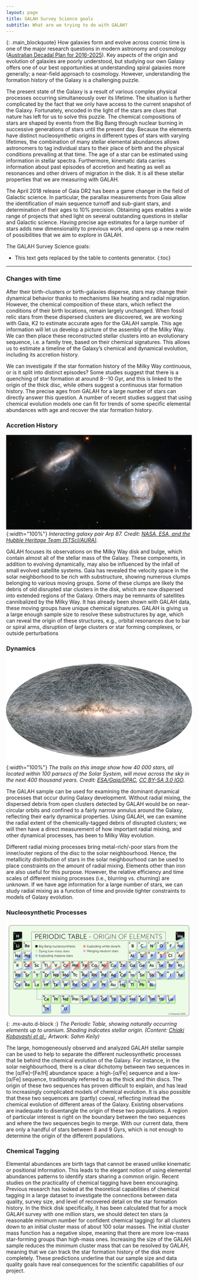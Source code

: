 ```yaml
---
layout: page
title: GALAH Survey Science goals
subtitle: What are we trying to do with GALAH?
---
```


{: .main_blockquote}
How galaxies form and evolve across cosmic time is one of the major research questions in modern astronomy and cosmology ([Australian Decadal Plan for 2016-2025](https://www.science.org.au/supporting-science/science-sector-analysis/reports-and-publications/decadal-plan-australian-astronomy-2016-25)). Key aspects of the origin and evolution of galaxies are poorly understood, but studying our own Galaxy offers one of our best opportunities at understanding spiral galaxies more generally; a near-field approach to cosmology. However, understanding the formation history of the Galaxy is a challenging puzzle.

The present state of the Galaxy is a result of various complex physical processes occurring simultaneously over its lifetime. The situation is further complicated by the fact that we only have access to the current snapshot of the Galaxy. Fortunately, encoded in the light of the stars are clues that nature has left for us to solve this puzzle. The chemical compositions of stars are shaped by events from the Big Bang through nuclear burning in successive generations of stars until the present day. Because the elements have distinct nucleosynthetic origins in different types of stars with varying lifetimes, the combination of many stellar elemental abundances allows astronomers to tag individual stars to their place of birth and the physical conditions prevailing at that time. The age of a star can be estimated using information in stellar spectra. Furthermore, kinematic data carries information about past episodes of accretion and heating as well as resonances and other drivers of migration in the disk. It is all these stellar properties that we are measuring with GALAH.

The April 2018 release of Gaia DR2 has been a game changer in the field of Galactic science. In particular, the parallax measurements from Gaia allow the identification of main sequence turnoff and sub-giant stars, and determination of their ages to 10% precision. Obtaining ages enables a wide range of projects that shed light on several outstanding questions in stellar and Galactic science. Having precise age estimates for a large number of stars adds new dimensionality to previous work, and opens up a new realm of possibilities that we aim to explore in GALAH.

The GALAH Survey Science goals:

* This text gets replaced by the table to contents generator.
{:toc}

---

### Changes with time

After their birth-clusters or birth-galaxies disperse, stars may change their dynamical behavior thanks to mechanisms like heating and radial migration. However, the chemical composition of these stars, which reflect the conditions of their birth locations, remain largely unchanged. When fossil relic stars from these dispersed clusters are discovered, we are working with Gaia, K2 to estimate accurate ages for the GALAH sample. This age information will let us develop a picture of the assembly of the Milky Way. We can then place these reconstructed stellar clusters into an evolutionary sequence, i.e. a family tree, based on their chemical signatures. This allows us to estimate a timeline of the Galaxy’s chemical and dynamical evolution, including its accretion history.

We can investigate if the star formation history of the Milky Way continuous, or is it split into distinct episodes? Some studies suggest that there is a quenching of star formation at around 8--10 Gyr, and this is linked to the origin of the thick disc, while others suggest a continuous star formation history. The precise ages from GALAH for a large number of stars can directly answer this question. A number of recent studies suggest that using chemical evolution models one can fit for trends of some specific elemental abundances with age and recover the star formation history.

### Accretion History

![Interacting galaxy pair Arp 87.](/survey/img/STScI-01EVT6VX2B7JD9FYJNDZWJTZ6T.png){:width="100%"}
*Interacting galaxy pair Arp 87. Credit: [NASA, ESA, and the Hubble Heritage Team (STScI/AURA)](https://hubblesite.org/contents/news-releases/2007/news-2007-36.html).*

GALAH focuses its observations on the Milky Way disk and bulge, which contain almost all of the stellar mass of the Galaxy. These components, in addition to evolving dynamically, may also be influenced by the infall of small evolved satellite systems. Gaia has revealed the velocity space in the solar neighborhood to be rich with substructure, showing numerous clumps belonging to various moving groups. Some of these clumps are likely the debris of old disrupted star clusters in the disk, which are now dispersed into extended regions of the Galaxy. Others may be remnants of satellites cannibalized by the Milky Way. It has already been shown with GALAH data, these moving groups have unique chemical signatures. GALAH is giving us a large enough sample size to resolve these substructures by age, which can reveal the origin of these structures, e.g., orbital resonances due to bar or spiral arms, disruption of large clusters or star forming complexes, or outside perturbations

### Dynamics

![The trails on this image show how 40 000 stars, all located within 100 parsecs of the Solar System, will move across the sky in the next 400 thousand years.](/survey/img/Gaia_EDR3_StarTrails_625.png){:width="100%"}
*The trails on this image show how 40 000 stars, all located within 100 parsecs of the Solar System, will move across the sky in the next 400 thousand years. Credit: [ESA/Gaia/DPAC](https://sci.esa.int/web/gaia/-/gaia-s-new-data-takes-us-to-the-milky-way-s-anticentre-and-beyond), [CC BY-SA 3.0 IGO](http://creativecommons.org/licenses/by-sa/3.0/igo/).*

The GALAH sample can be used for examining the dominant dynamical processes that occur during Galaxy development. Without radial mixing, the dispersed debris from open clusters detected by GALAH would be on near-circular orbits and confined to a fairly narrow annulus around the Galaxy, reflecting their early dynamical properties. Using GALAH, we can examine the radial extent of the chemically-tagged debris of disrupted clusters; we will then have a direct measurement of how important radial mixing, and other dynamical processes, has been to Milky Way evolution.

Different radial mixing processes bring metal-rich/-poor stars from the inner/outer regions of the disc to the solar neighbourhood. Hence, the metallicity distribution of stars in the solar neighbourhood can be used to place constraints on the amount of radial mixing. Elements other than iron are also useful for this purpose. However, the relative efficiency and time scales of different mixing processes (i.e., blurring vs. churning) are unknown. If we have age information for a large number of stars, we can study radial mixing as a function of time and provide tighter constraints to models of Galaxy evolution.

### Nucleosynthetic Processes

![The Periodic Table, showing naturally occurring elements up to uranium. Shading indicates stellar origin.](/science/img/Origin-of-elements-periodic-table-Kobayashi-et-al-Sahm-Keily-V2-27082020-4.jpg){: .mx-auto.d-block :}
*The Periodic Table, showing naturally occurring elements up to uranium. Shading indicates stellar origin. (Content: [Chiaki Kobayashi *et al.*](https://doi.org/10.3847/1538-4357/abae65); Artwork: Sahm Keily)*

The large, homogeneously observed and analyzed GALAH stellar sample can be used to help to separate the different nucleosynthetic processes that lie behind the chemical evolution of the Galaxy. For instance, in the solar neighbourhood, there is a clear dichotomy between two sequences in the [α/Fe]–[Fe/H] abundance space: a high-[α/Fe] sequence and a low-[α/Fe] sequence, traditionally referred to as the thick and thin discs. The origin of these two sequences has proven difficult to explain, and has lead to increasingly complicated models of chemical evolution. It is also possible that these two sequences are (partly) coeval, reflecting instead the chemical evolution of different areas of the Galaxy. Existing observations are inadequate to disentangle the origin of these two populations. A region of particular interest is right on the boundary between the two sequences and where the two sequences begin to merge. With our current data, there are only a handful of stars between 8 and 9 Gyrs, which is not enough to determine the origin of the different populations.

### Chemical Tagging
Elemental abundances are birth tags that cannot be erased unlike kinematic or positional information. This leads to the elegant notion of using elemental abundances patterns to identify stars sharing a common origin. Recent studies on the practicality of chemical tagging have been encouraging. Previous research has looked at the theoretical capabilities of chemical tagging in a large dataset to investigate the connections between data quality, survey size, and level of recovered detail on the star formation history. In the thick disk specifically, it has been calculated that for a mock GALAH survey with one million stars, we should detect ten stars (a reasonable minimum number for confident chemical tagging) for all clusters down to an initial cluster mass of about 100 solar masses. The initial cluster mass function has a negative slope, meaning that there are more low-mass star-forming groups than high-mass ones. Increasing the size of the GALAH sample reduces the minimum cluster mass that can be resolved by GALAH, meaning that we can track the star formation history of the disk more completely. These predictions underline that our sample size and data quality goals have real consequences for the scientific capabilities of our project.
